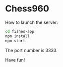 # Chess960

How to launch the server:
```sh
cd fishes-app
npm install
npm start
```

The port number is 3333.

Have fun!
